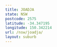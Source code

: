 ```yaml
---
title: JOADJA
state: NSW
postcode: 2575
latitude: -34.347195
longitude: 150.342214
url: /nsw/joadja/
layout: suburb
---
```


